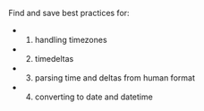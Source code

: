 Find and save best practices for:
- 1) handling timezones
- 2) timedeltas
- 3) parsing time and deltas from human format
- 4) converting to date and datetime